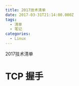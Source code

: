 ```yaml
---
title: 2017技术清单
date: 2017-03-31T21:14:00.000Z
tags:
  - 清单
  - 笔记
categories:
  - Linux
---
```


2017技术清单


<!-- MORE -->

# TCP 握手
